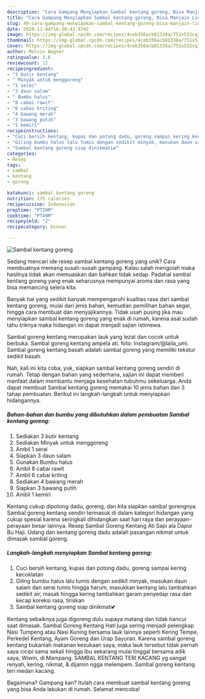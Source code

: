 ```yaml
---
description: "Cara Gampang Menyiapkan Sambal kentang goreng, Bisa Manjain Lidah"
title: "Cara Gampang Menyiapkan Sambal kentang goreng, Bisa Manjain Lidah"
slug: 49-cara-gampang-menyiapkan-sambal-kentang-goreng-bisa-manjain-lidah
date: 2020-11-04T16:30:42.974Z
image: https://img-global.cpcdn.com/recipes/4ceb356acb81338a/751x532cq70/sambal-kentang-goreng-foto-resep-utama.jpg
thumbnail: https://img-global.cpcdn.com/recipes/4ceb356acb81338a/751x532cq70/sambal-kentang-goreng-foto-resep-utama.jpg
cover: https://img-global.cpcdn.com/recipes/4ceb356acb81338a/751x532cq70/sambal-kentang-goreng-foto-resep-utama.jpg
author: Melvin Wagner
ratingvalue: 3.6
reviewcount: 12
recipeingredient:
- "3 butir kentang"
- " Minyak untuk menggoreng"
- "1 serai"
- "3 daun salam"
- " Bumbu halus"
- "8 cabai rawit"
- "6 cabai kriting"
- "4 bawang merah"
- "3 bawang putih"
- "1 kemiri"
recipeinstructions:
- "Cuci bersih kentang, kupas dan potong dadu, goreng sampai kering kecoklatan"
- "Giling bumbu halus lalu tumis dengan sedikit minyak, masukan daun salam dan serai tumis hingga harum, masukkan kentang lalu tambahkan sedikit air, masak hingga kering tambahkan garam penyedap rasa dan kecap koreksi rasa, tiriskan"
- "Sambal kentang goreng siap dinikmati💕"
categories:
- Resep
tags:
- sambal
- kentang
- goreng

katakunci: sambal kentang goreng 
nutrition: 175 calories
recipecuisine: Indonesian
preptime: "PT20M"
cooktime: "PT49M"
recipeyield: "2"
recipecategory: Dinner

---
```



![Sambal kentang goreng](https://img-global.cpcdn.com/recipes/4ceb356acb81338a/751x532cq70/sambal-kentang-goreng-foto-resep-utama.jpg)

Sedang mencari ide resep sambal kentang goreng yang unik? Cara membuatnya memang susah-susah gampang. Kalau salah mengolah maka hasilnya tidak akan memuaskan dan bahkan tidak sedap. Padahal sambal kentang goreng yang enak seharusnya mempunyai aroma dan rasa yang bisa memancing selera kita.

Banyak hal yang sedikit banyak mempengaruhi kualitas rasa dari sambal kentang goreng, mulai dari jenis bahan, kemudian pemilihan bahan segar, hingga cara membuat dan menyajikannya. Tidak usah pusing jika mau menyiapkan sambal kentang goreng yang enak di rumah, karena asal sudah tahu triknya maka hidangan ini dapat menjadi sajian istimewa.

Sambal goreng kentang merupakan lauk yang lezat dan cocok untuk berbuka. Sambal goreng kentang ampela ati. foto: Instagram/@laila_umi. Sambal goreng kentang basah adalah sambal goreng yang memiliki tekstur sedikit basah.


Nah, kali ini kita coba, yuk, siapkan sambal kentang goreng sendiri di rumah. Tetap dengan bahan yang sederhana, sajian ini dapat memberi manfaat dalam membantu menjaga kesehatan tubuhmu sekeluarga. Anda dapat membuat Sambal kentang goreng memakai 10 jenis bahan dan 3 tahap pembuatan. Berikut ini langkah-langkah untuk menyiapkan hidangannya.

<!--inarticleads1-->

##### Bahan-bahan dan bumbu yang dibutuhkan dalam pembuatan Sambal kentang goreng:

1. Sediakan 3 butir kentang
1. Sediakan  Minyak untuk menggoreng
1. Ambil 1 serai
1. Siapkan 3 daun salam
1. Gunakan  Bumbu halus
1. Ambil 8 cabai rawit
1. Ambil 6 cabai kriting
1. Sediakan 4 bawang merah
1. Siapkan 3 bawang putih
1. Ambil 1 kemiri


Kentang cukup dipotong dadu, goreng, dan kita siapkan sambal gorengnya. Sambal goreng kentang sendiri termasuk di dalam kategori hidangan yang cukup spesial karena seringkali dihidangkan saat hari raya dan perayaan-perayaan besar lainnya. Resep Sambal Goreng Kentang Ati Sapi ala Dapur Bu Haji. Udang dan kentang goreng dadu adalah pasangan nikmat untuk dimasak sambal goreng. 

<!--inarticleads2-->

##### Langkah-langkah menyiapkan Sambal kentang goreng:

1. Cuci bersih kentang, kupas dan potong dadu, goreng sampai kering kecoklatan
1. Giling bumbu halus lalu tumis dengan sedikit minyak, masukan daun salam dan serai tumis hingga harum, masukkan kentang lalu tambahkan sedikit air, masak hingga kering tambahkan garam penyedap rasa dan kecap koreksi rasa, tiriskan
1. Sambal kentang goreng siap dinikmati💕


Kentang sebaiknya juga digoreng dulu supaya matang dan tidak hancur saat dimasak. Sambal Goreng Kentang Hati juga sering menjadi pelengkap Nasi Tumpeng atau Nasi Kuning bersama lauk lainnya seperti Kering Tempe, Perkedel Kentang, Ayam Goreng dan Urap Sayuran. Karena sambal goreng kentang bukanlah makanan kesukaan saya, maka lauk tersebut tidak pernah saya cicipi sama sekali hingga Ibu sekarang mulai tinggal bersama adik saya, Wiwin, di Mampang. SAMBAL KENTANG TERI KACANG yg sangat renyah, kering, nikmat, &amp; dijamin ngga melempem. Sambal goreng kentang teri medan kacang. 

Bagaimana? Gampang kan? Itulah cara membuat sambal kentang goreng yang bisa Anda lakukan di rumah. Selamat mencoba!
